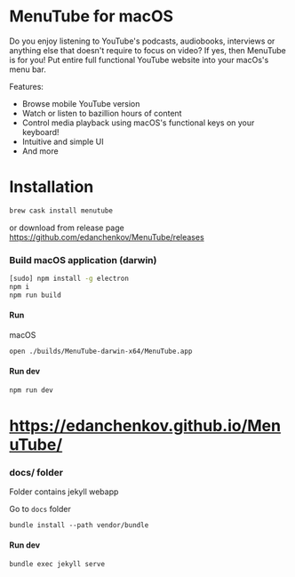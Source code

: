# MenuTube for macOS

Do you enjoy listening to YouTube's podcasts, audiobooks, interviews or anything else that doesn't require to focus on video? If yes, then MenuTube is for you! Put entire full functional YouTube website into your macOs's menu bar.
 
 Features:
 - Browse mobile YouTube version
 - Watch or listen to bazillion hours of content
 - Control media playback using macOS's functional keys on your keyboard!
 - Intuitive and simple UI
 - And more

# Installation
```bash
brew cask install menutube
```
or download from release page https://github.com/edanchenkov/MenuTube/releases

### Build macOS application (darwin)

```bash
[sudo] npm install -g electron
npm i
npm run build
```

#### Run

macOS

```bash
open ./builds/MenuTube-darwin-x64/MenuTube.app
```

#### Run dev

```bash
npm run dev
```

# https://edanchenkov.github.io/MenuTube/

### docs/ folder
 
Folder contains jekyll webapp


Go to `docs` folder

```
bundle install --path vendor/bundle
```

#### Run dev

```
bundle exec jekyll serve
```
